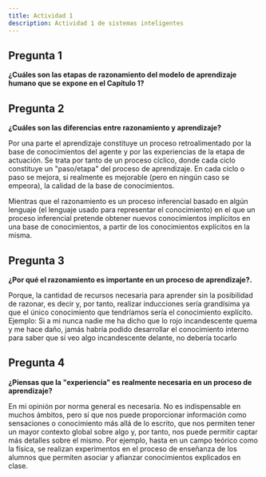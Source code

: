 ```yaml
---
title: Actividad 1
description: Actividad 1 de sistemas inteligentes
---
```


## Pregunta 1

**¿Cuáles son las etapas de razonamiento del modelo de aprendizaje humano que se expone en el Capítulo 1?**

## Pregunta 2

**¿Cuáles son las diferencias entre razonamiento y aprendizaje?**

Por una parte el aprendizaje constituye un proceso retroalimentado por la base de conocimientos del agente y por las experiencias de la etapa de actuación. Se trata por tanto de un proceso cíclico, donde cada ciclo constituye un "paso/etapa" del proceso de aprendizaje. En cada ciclo o paso se mejora, si realmente es mejorable (pero en ningún caso se empeora), la calidad de la base de conocimientos.

Mientras que el razonamiento es un proceso inferencial basado en algún lenguaje (el lenguaje usado para representar el conocimiento) en el que un proceso inferencial pretende obtener nuevos conocimientos implícitos en una base de conocimientos, a partir de los conocimientos explícitos en la misma.

## Pregunta 3

**¿Por qué el razonamiento es importante en un proceso de aprendizaje?.**

Porque, la cantidad de recursos necesaria para aprender sin la posibilidad de razonar, es decir y, por tanto, realizar inducciones sería grandísima ya que el único conocimiento que tendríamos sería el conocimiento explícito. Ejemplo: Si a mi nunca nadie me ha dicho que lo rojo incandescente quema y me hace daño, jamás habría podido desarrollar el conocimiento interno para saber que si veo algo incandescente delante, no debería tocarlo

## Pregunta 4

**¿Piensas que la "experiencia" es realmente necesaria en un proceso de aprendizaje?**

En mi opinión por norma general es necesaria. No es indispensable en muchos ámbitos, pero sí que nos puede proporcionar información como sensaciones o conocimiento más allá de lo escrito, que nos permiten tener un mayor contexto global sobre algo y, por tanto, nos puede permitir captar más detalles sobre el mismo. Por ejemplo, hasta en un campo teórico como la física, se realizan experimentos en el proceso de enseñanza de los alumnos que permiten asociar y afianzar conocimientos explicados en clase.
